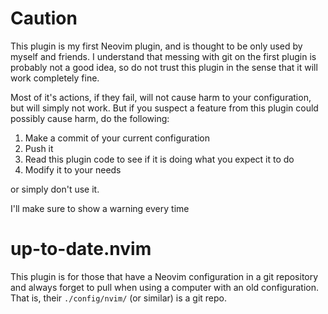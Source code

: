 # Caution

This plugin is my first Neovim plugin, and is thought to be only used by myself and friends. I understand that messing with git on the first plugin is probably not a good idea, so do not trust this plugin in the sense that it will work completely fine.

Most of it's actions, if they fail, will not cause harm to your configuration, but will simply not work. But if you suspect a feature from this plugin could possibly cause harm, do the following:

1. Make a commit of your current configuration
2. Push it
3. Read this plugin code to see if it is doing what you expect it to do
4. Modify it to your needs

or simply don't use it.

I'll make sure to show a warning every time 

# up-to-date.nvim

This plugin is for those that have a Neovim configuration in a git repository and always forget to pull when using a computer with an old configuration. That is, their `./config/nvim/` (or similar) is a git repo.
